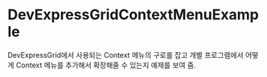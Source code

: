 # DevExpressGridContextMenuExample

DevExpressGrid에서 사용되는 Context 메뉴의 구로를 잡고 개별 프로그램에서 어떻게 Context 메뉴를 추가해서 확장해줄 수 있는지 예제를 보여 줌.

